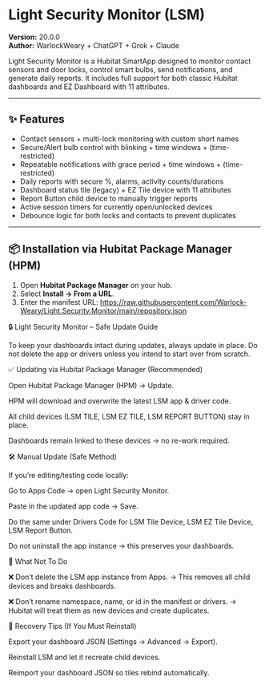 # Light Security Monitor (LSM)

**Version:** 20.0.0  
**Author:** WarlockWeary + ChatGPT + Grok + Claude  

Light Security Monitor is a Hubitat SmartApp designed to monitor contact sensors and door locks, control smart bulbs, send notifications, and generate daily reports. It includes full support for both classic Hubitat dashboards and EZ Dashboard with 11 attributes.

---

## ✨ Features
- Contact sensors + multi-lock monitoring with custom short names
- Secure/Alert bulb control with blinking + time windows + (time-restricted)
- Repeatable notifications with grace period + time windows + (time-restricted)
- Daily reports with secure %, alarms, activity counts/durations
- Dashboard status tile (legacy) + EZ Tile device with 11 attributes
- Report Button child device to manually trigger reports
- Active session timers for currently open/unlocked devices
- Debounce logic for both locks and contacts to prevent duplicates

---

## 📦 Installation via Hubitat Package Manager (HPM)

1. Open **Hubitat Package Manager** on your hub.  
2. Select **Install → From a URL**.  
3. Enter the manifest URL: https://raw.githubusercontent.com/Warlock-Weary/Light.Security.Monitor/main/repository.json

🔒 Light Security Monitor – Safe Update Guide

To keep your dashboards intact during updates, always update in place.
Do not delete the app or drivers unless you intend to start over from scratch.

✅ Updating via Hubitat Package Manager (Recommended)

Open Hubitat Package Manager (HPM) → Update.

HPM will download and overwrite the latest LSM app & driver code.

All child devices (LSM TILE, LSM EZ TILE, LSM REPORT BUTTON) stay in place.

Dashboards remain linked to these devices → no re-work required.

🛠 Manual Update (Safe Method)

If you’re editing/testing code locally:

Go to Apps Code → open Light Security Monitor.

Paste in the updated app code → Save.

Do the same under Drivers Code for LSM Tile Device, LSM EZ Tile Device, LSM Report Button.

Do not uninstall the app instance → this preserves your dashboards.

🚫 What Not To Do

❌ Don’t delete the LSM app instance from Apps.
→ This removes all child devices and breaks dashboards.

❌ Don’t rename namespace, name, or id in the manifest or drivers.
→ Hubitat will treat them as new devices and create duplicates.

🧰 Recovery Tips (If You Must Reinstall)

Export your dashboard JSON (Settings → Advanced → Export).

Reinstall LSM and let it recreate child devices.

Reimport your dashboard JSON so tiles rebind automatically.
